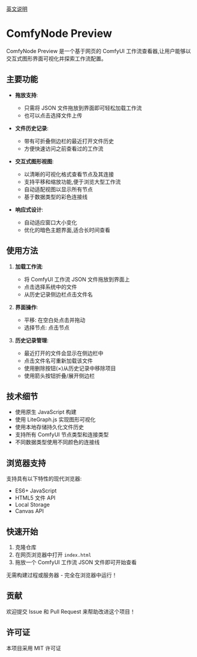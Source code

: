 [英文说明](https://github.com/xiongmu0-0/ComfyNode_Preview/blob/main/README.md)

# ComfyNode Preview

ComfyNode Preview 是一个基于网页的 ComfyUI 工作流查看器,让用户能够以交互式图形界面可视化并探索工作流配置。

## 主要功能

- **拖放支持**: 
  - 只需将 JSON 文件拖放到界面即可轻松加载工作流
  - 也可以点击选择文件上传

- **文件历史记录**: 
  - 带有可折叠侧边栏的最近打开文件历史
  - 方便快速访问之前查看过的工作流

- **交互式图形视图**: 
  - 以清晰的可视化格式查看节点及其连接
  - 支持平移和缩放功能,便于浏览大型工作流
  - 自动适配视图以显示所有节点
  - 基于数据类型的彩色连接线

- **响应式设计**: 
  - 自动适应窗口大小变化
  - 优化的暗色主题界面,适合长时间查看

## 使用方法

1. **加载工作流**:
   - 将 ComfyUI 工作流 JSON 文件拖放到界面上
   - 点击选择系统中的文件
   - 从历史记录侧边栏点击文件名

2. **界面操作**:
   - 平移: 在空白处点击并拖动
   - 选择节点: 点击节点

3. **历史记录管理**:
   - 最近打开的文件会显示在侧边栏中
   - 点击文件名可重新加载该文件
   - 使用删除按钮(×)从历史记录中移除项目
   - 使用箭头按钮折叠/展开侧边栏

## 技术细节

- 使用原生 JavaScript 构建
- 使用 LiteGraph.js 实现图形可视化
- 使用本地存储持久化文件历史
- 支持所有 ComfyUI 节点类型和连接类型
- 不同数据类型使用不同颜色的连接线

## 浏览器支持

支持具有以下特性的现代浏览器:
- ES6+ JavaScript
- HTML5 文件 API
- Local Storage
- Canvas API

## 快速开始

1. 克隆仓库
2. 在网页浏览器中打开 `index.html`
3. 拖放一个 ComfyUI 工作流 JSON 文件即可开始查看

无需构建过程或服务器 - 完全在浏览器中运行！

## 贡献

欢迎提交 Issue 和 Pull Request 来帮助改进这个项目！

## 许可证

本项目采用 MIT 许可证
